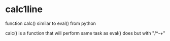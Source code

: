 # calc1line
function calc() similar to eval() from python
 
calc() is a function that will perform same task as eval() does but with "/*-+" 
